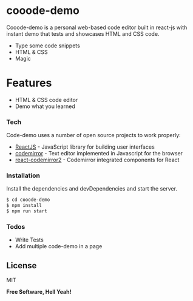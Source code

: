 # cooode-demo

Cooode-demo is a personal web-based code editor built in react-js with instant demo that tests and showcases HTML and CSS code.

  - Type some code snippets
  - HTML & CSS
  - Magic

# Features

  - HTML & CSS code editor
  - Demo what you learned
### Tech

Code-demo uses a number of open source projects to work properly:

* [ReactJS] - JavaScript library for building user interfaces
* [codemirror] - Text editor implemented in Javascript for the browser
* [react-codemirror2] - Codemirror integrated components for React


### Installation


Install the dependencies and devDependencies and start the server.

```sh
$ cd cooode-demo
$ npm install
$ npm run start
```


### Todos

 - Write Tests
 - Add multiple code-demo in a page

License
----

MIT


**Free Software, Hell Yeah!**

   [ReactJS]: <https://reactjs.org/>
   [codemirror]: <https://codemirror.net/>
   [react-codemirror2]: <https://scniro.github.io/react-codemirror2/>
